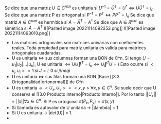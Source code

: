 Se dice que una matriz $U \in C^{nxn}$ es unitaria si $U^{-1} = \bar U^T=U^* \iff U\bar U^T = I_n$
Se dice que una matriz P es ortogonal si $P^{-1} =P^T \iff P P^T = I_n$
Se dice que matriz $A \in C^{nxn}$ es hermítica si $A = \bar A^T = A^*$
Se dice que $A \in R^{nxn}$ es simétrica si $A = A^T$
![[Pasted image 20221114092353.png]]
![[Pasted image 20221114093010.png]]
- Las matrices ortogonales son matrices univarias con coeficientes reales. Toda propiedad para matriz unitaria es valida para matrices ortogonales cuadaradas.
- U es unitaria $\iff$ sus columnas forman una BON de C^n. Si tengo $U= u_1|u_2|...|u_n]$, U es unitaria $\iff U \vec U^T = I_n \iff  \vec U^T U = I$ Esto ocurre si $<u_j, u_i> = 1 \ si \ J = i, 0 \ si \ j /neq i$  
- U es unitaria $\iff$ sus filas forman una BON (Base [[3.3 Ortogonalidad|ortonormal]]) de C^n
- U es unitaria -> $<U_x, U_y> = <x, y> \forall x, y \in C^n$. Se suele decir que U conserva el [[3.0 Producto Interno|Producto Interno]]. Por lo tanto $||U_x|| = ||x|| \forall x \in C^n$.  Si P es ortogonal $\alpha(P_x, P_y)= \alpha (x,y)$
- Si \lambda es autovalor de U unitaria -> |\lambda| = 1
- Si U es unitaria -> |det(U)| = 1.
- 